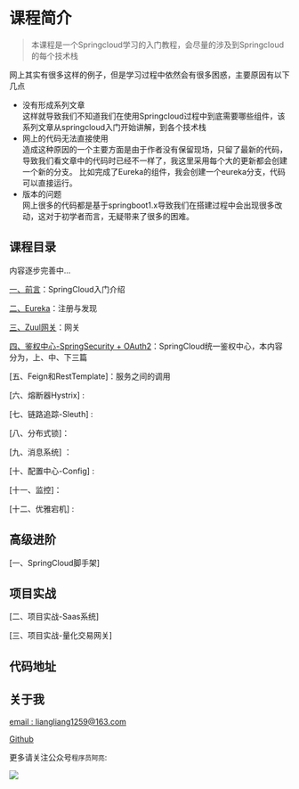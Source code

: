 # 课程简介
> 本课程是一个Springcloud学习的入门教程，会尽量的涉及到Springcloud的每个技术栈

网上其实有很多这样的例子，但是学习过程中依然会有很多困惑，主要原因有以下几点  
+ 没有形成系列文章  
这样就导致我们不知道我们在使用Springcloud过程中到底需要哪些组件，该系列文章从springcloud入门开始讲解，到各个技术栈
+ 网上的代码无法直接使用  
造成这种原因的一个主要方面是由于作者没有保留现场，只留了最新的代码，导致我们看文章中的代码时已经不一样了，我这里采用每个大的更新都会创建一个新的分支。
比如完成了Eureka的组件，我会创建一个eureka分支，代码可以直接运行。
+ 版本的问题  
网上很多的代码都是基于springboot1.x导致我们在搭建过程中会出现很多改动，这对于初学者而言，无疑带来了很多的困难。



## 课程目录
内容逐步完善中...  

[一、前言]()：SpringCloud入门介绍

[二、Eureka]()：注册与发现

[三、Zuul网关]()：网关

[四、鉴权中心-SpringSecurity + OAuth2]()：SpringCloud统一鉴权中心，本内容分为，上、中、下三篇

[五、Feign和RestTemplate]：服务之间的调用

[六、熔断器Hystrix] : 

[七、链路追踪-Sleuth] :

[八、分布式锁]：

[九、消息系统] ：

[十、配置中心-Config] :

[十一、监控]：

[十二、优雅宕机] :


## 高级进阶
[一、SpringCloud脚手架]
  
## 项目实战

[二、项目实战-Saas系统]

[三、项目实战-量化交易网关]

## 代码地址


## 关于我
[email : liangliang1259@163.com](liangliang1259@163.com)

[Github](https://github.com/liangliang1259/fast-cloud-examples)

更多请关注公众号`程序员阿亮`:

![](http://ww2.sinaimg.cn/large/006tNc79ly1g4w6hiwyomj30d00cymxh.jpg)
